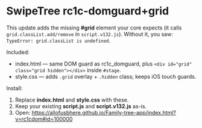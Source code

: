 # SwipeTree rc1c-domguard+grid

This update adds the missing **#grid** element your core expects (it calls `grid.classList.add/remove` in `script.v132.js`).
Without it, you saw: `TypeError: grid.classList is undefined`.

Included:
- index.html — same DOM guard as rc1c_domguard, plus `<div id="grid" class="grid hidden"></div>` inside `#stage`.
- style.css — adds `.grid` overlay + `.hidden` class; keeps iOS touch guards.

Install:
1) Replace **index.html** and **style.css** with these.
2) Keep your existing **script.js** and **script.v132.js** as-is.
3) Open: https://allofusbhere.github.io/Family-tree-app/index.html?v=rc1cdom#id=100000